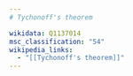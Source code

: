 ```yaml
---
# Tychonoff's theorem

wikidata: Q1137014
msc_classification: "54"
wikipedia_links:
  - "[[Tychonoff's theorem]]"
---
```

